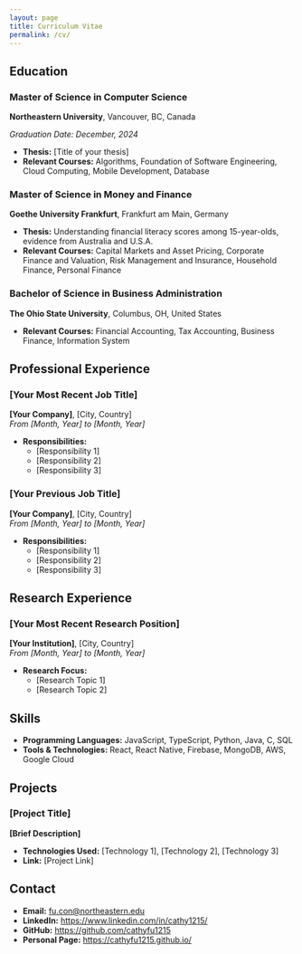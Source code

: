 ```yaml
---
layout: page
title: Curriculum Vitae 
permalink: /cv/
---
```



## Education
###  Master of Science in Computer Science
**Northeastern University**,  Vancouver, BC, Canada

*Graduation Date: December, 2024*

- **Thesis:** [Title of your thesis]
- **Relevant Courses:** Algorithms, Foundation of Software Engineering, Cloud Computing, Mobile Development, Database 

###  Master of Science in Money and Finance
**Goethe University Frankfurt**,  Frankfurt am Main, Germany

- **Thesis:** Understanding financial literacy scores among 15-year-olds, evidence from
Australia and U.S.A.
- **Relevant Courses:** Capital Markets and Asset Pricing, Corporate Finance and Valuation, Risk Management and Insurance, Household Finance, Personal Finance

###  Bachelor of Science in Business Administration
**The Ohio State University**, Columbus, OH, United States

- **Relevant Courses:** Financial Accounting, Tax Accounting, Business Finance, Information System


## Professional Experience
### [Your Most Recent Job Title]
**[Your Company]**, [City, Country]  
*From [Month, Year] to [Month, Year]*

- **Responsibilities:**
  - [Responsibility 1]
  - [Responsibility 2]
  - [Responsibility 3]

### [Your Previous Job Title]
**[Your Company]**, [City, Country]  
*From [Month, Year] to [Month, Year]*

- **Responsibilities:**
  - [Responsibility 1]
  - [Responsibility 2]
  - [Responsibility 3]

## Research Experience
### [Your Most Recent Research Position]
**[Your Institution]**, [City, Country]  
*From [Month, Year] to [Month, Year]*

- **Research Focus:**
  - [Research Topic 1]
  - [Research Topic 2]


## Skills
- **Programming Languages:** JavaScript, TypeScript, Python, Java, C, SQL
- **Tools & Technologies:** React, React Native, Firebase, MongoDB, AWS, Google Cloud

## Projects
### [Project Title]
**[Brief Description]**

- **Technologies Used:** [Technology 1], [Technology 2], [Technology 3]
- **Link:** [Project Link]

## Contact
- **Email:** fu.con@northeastern.edu
- **LinkedIn:** https://www.linkedin.com/in/cathy1215/
- **GitHub:** https://github.com/cathyfu1215
- **Personal Page:** https://cathyfu1215.github.io/

